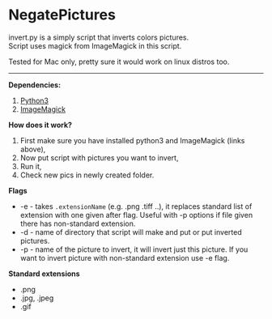 # NegatePictures
invert.py is a simply script that inverts colors pictures. <br />
Script uses magick from ImageMagick in this script. <br />

Tested for Mac only, pretty sure it would work on linux distros too. <br />

---

**Dependencies:**
1. [Python3](https://www.python.org)
2. [ImageMagick](https://imagemagick.org/index.php)

**How does it work?**<br />
1. First make sure you have installed python3 and ImageMagick (links above),
2. Now put script with pictures you want to invert,
3. Run it,
4. Check new pics in newly created folder.

**Flags**
* -e  - takes ```.extensionName``` (e.g. .png .tiff ..), it replaces standard list of extension with one given after flag. Useful with -p options if file given there has non-standard extension.
* -d  - name of directory that script will make and put or put inverted pictures.
* -p  - name of the picture to invert, it will invert just this picture. If you want to invert picture with non-standard extension use -e flag.

**Standard extensions**
- .png
- .jpg, .jpeg
- .gif
